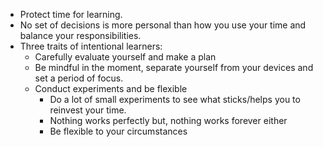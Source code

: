 * Protect time for learning. 
* No set of decisions is more personal than how you use your time and balance your responsibilities. 
* Three traits of intentional learners:
	* Carefully evaluate yourself and make a plan
	* Be mindful in the moment, separate yourself from your devices and set a period of focus. 
	* Conduct experiments and be flexible
		* Do a lot of small experiments to see what sticks/helps you to reinvest your time. 
		* Nothing works perfectly but, nothing works forever either
		* Be flexible to your circumstances